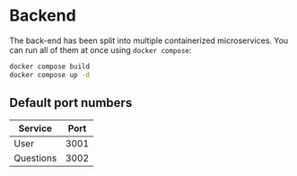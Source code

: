 # Backend

The back-end has been split into multiple containerized microservices. You can run all of them at once using `docker compose`:

```sh
docker compose build
docker compose up -d
```

## Default port numbers

| **Service** | **Port** |
| ----------- | -------- |
| User        | 3001     |
| Questions   | 3002     |
